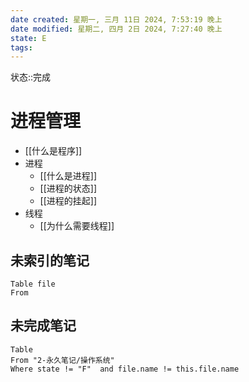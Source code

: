 ```yaml
---
date created: 星期一, 三月 11日 2024, 7:53:19 晚上
date modified: 星期二, 四月 2日 2024, 7:27:40 晚上
state: E
tags: 
---
```


状态::完成

# 进程管理

- [[什么是程序]]
- 进程
	- [[什么是进程]]
	- [[进程的状态]]
	- [[进程的挂起]]
- 线程
	- [[为什么需要线程]]

## 未索引的笔记

```dataview
Table file
From 
```

## 未完成笔记

```dataview
Table
From "2-永久笔记/操作系统"
Where state != "F"  and file.name != this.file.name
```